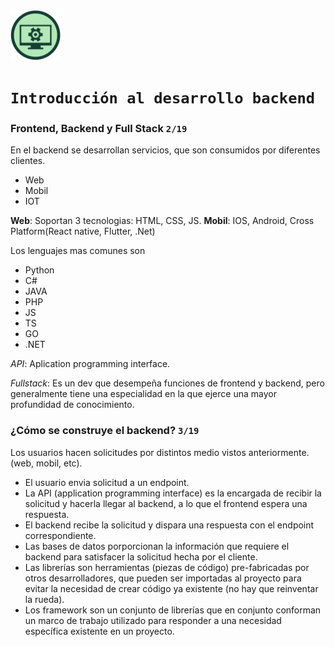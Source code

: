 <img width="80" height="80" src="./content/assets/logos/Curso_de_introduccion_al_desarrollo_backend.png">

# `Introducción al desarrollo backend`

### Frontend, Backend y Full Stack `2/19`
En el backend se desarrollan servicios, que son consumidos por diferentes clientes.
- Web
- Mobil
- IOT

**Web**: Soportan 3 tecnologias: HTML, CSS, JS.
**Mobil**: IOS, Android, Cross Platform(React native, Flutter, .Net)

Los lenguajes mas comunes son
- Python
- C#
- JAVA
- PHP
- JS
- TS
- GO
- .NET

_API_: Aplication programming interface.

_Fullstack_: Es un dev que desempeña funciones de frontend y backend, pero generalmente tiene una especialidad en la que ejerce una mayor profundidad de conocimiento.

### ¿Cómo se construye el backend? `3/19`
Los usuarios hacen solicitudes por distintos medio vistos anteriormente. (web, mobil, etc).
- El usuario envia solicitud a un endpoint.
- La API (application programming interface) es la encargada de recibir la solicitud y hacerla llegar al backend, a lo que el frontend espera una respuesta.
- El backend recibe la solicitud y dispara una respuesta con el endpoint correspondiente.
- Las bases de datos porporcionan la información que requiere el backend para satisfacer la solicitud hecha por el cliente.
- Las librerías son herramientas (piezas de código) pre-fabricadas por otros desarrolladores, que pueden ser importadas al proyecto para evitar la necesidad de crear código ya existente (no hay que reinventar la rueda).
- Los framework son un conjunto de librerías que en conjunto conforman un marco de trabajo utilizado para responder a una necesidad específica existente en un proyecto.